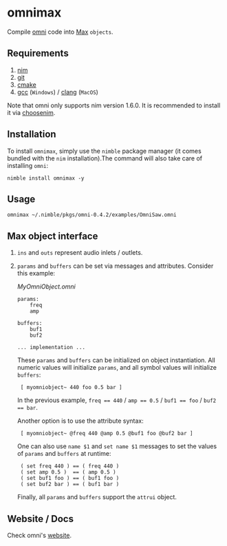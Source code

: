 # **omnimax**

Compile [omni](https://github.com/vitreo12/omni) code into [Max](https://cycling74.com/) `objects`.

## **Requirements**

1) [nim](https://nim-lang.org/)
2) [git](https://git-scm.com/)
3) [cmake](https://cmake.org/) 
4) [gcc](https://gcc.gnu.org/) (`Windows`)  /  [clang](https://clang.llvm.org/) (`MacOS`)

Note that omni only supports nim version 1.6.0. It is recommended to install it via [choosenim](https://github.com/dom96/choosenim).

## **Installation**

To install `omnimax`, simply use the `nimble` package manager (it comes bundled with the `nim` installation).The command will also take care of installing `omni`:

    nimble install omnimax -y

## **Usage**

    omnimax ~/.nimble/pkgs/omni-0.4.2/examples/OmniSaw.omni

## **Max object interface**

1. `ins` and `outs` represent audio inlets / outlets.
2. `params` and `buffers` can be set via messages and attributes. Consider this example:
       
    *MyOmniObject.omni*
    ```
    params:
        freq
        amp

    buffers:
        buf1
        buf2    

    ... implementation ...
    ```

    These `params` and `buffers` can be initialized on object instantiation. All numeric values will initialize `params`, and all symbol values will initialize `buffers`:

        [ myomniobject~ 440 foo 0.5 bar ]

    In the previous example, `freq == 440` / `amp == 0.5` / `buf1 == foo` / `buf2 == bar`.

    Another option is to use the attribute syntax:

        [ myomniobject~ @freq 440 @amp 0.5 @buf1 foo @buf2 bar ]

    One can also use `name $1` and `set name $1` messages to set the values of `params` and `buffers` at runtime:

        ( set freq 440 ) == ( freq 440 )
        ( set amp 0.5 )  == ( amp 0.5 )
        ( set buf1 foo ) == ( buf1 foo )
        ( set buf2 bar ) == ( buf1 bar )

    Finally, all `params` and `buffers` support the `attrui` object.

## **Website / Docs**

Check omni's [website](https://vitreo12.github.io/omni).
